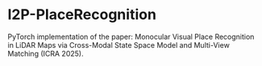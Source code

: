 # I2P-PlaceRecognition

PyTorch implementation of the paper: Monocular Visual Place Recognition in LiDAR Maps via Cross-Modal State Space Model and Multi-View Matching (ICRA 2025).
